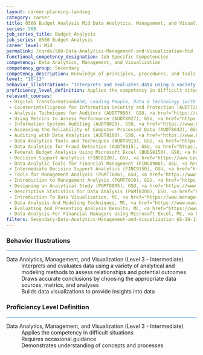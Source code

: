 ```yaml
---
layout: career-planning-landing
category: career
title: 0560 Budget Analysis Mid Data Analytics, Management, and Visualization
series: 560
job_series_title: Budget Analysis
job_series: 0560 Budget Analysis
career_level: Mid
permalink: /cards/560-Data-Analytics-Management-and-Visualization-Mid
functional_competency_designation: Job Specific Competencies
competency: Data Analytics, Management, and Visualization
competency_group: Secondary
competency_description: Knowledge of principles, procedures, and tools used to manage and analyze data in order to make conclusions about that information; identifies trends and metrics from large data sets; presents data in a visually clear way to enable decision makers to identify patterns and grasp difficult concepts.
level: "10-13"
behavior_illustrations: "Interprets and evaluates data using a variety of analytical and modeling methods to assess relationships and potential outcomes ? Draws accurate conclusions by choosing the appropriate data sources, metrics, and analyses ? Builds data visualizations to provide insights into data"
proficiency_level_definition: Applies the competency in difficult situations ? Requires occasional guidance ? Demonstrates understanding of concepts and processes
relevant_courses: 
 - Digital Transformation&#58; Leading People, Data & Technology (with UC Berkeley Executive Education), Emeritus, <a href="https://executive-ed.xpro.mit.edu/robotics-essentials/enterprise/?b2c_form=true&utm_campaign=gsa&utm_source=b2b">https://executive-ed.xpro.mit.edu/robotics-essentials/enterprise/?b2c_form=true&utm_campaign=gsa&utm_source=b2b</a>
 - Counterintelligence for Information Security and Protection (AUDT7200), GSU, <a href="https://www.LearnAtGSUSA.com/AUDT7207">https://www.LearnAtGSUSA.com/AUDT7207</a>
 - Analysis Techniques for Auditors (AUDT7900), GSU, <a href="https://www.LearnAtGSUSA.com/AUDT7911">https://www.LearnAtGSUSA.com/AUDT7911</a>
 - Using Metrics to Assess Performance (AUDT8027), GSU, <a href="https://www.LearnAtGSUSA.com/AUDT8038">https://www.LearnAtGSUSA.com/AUDT8038</a>
 - Information Systems Auditing (AUDT8029), GSU, <a href="https://www.LearnAtGSUSA.com/AUDT8040">https://www.LearnAtGSUSA.com/AUDT8040</a>
 - Assessing the Reliability of Computer Processed Data (AUDT8043), GSU, <a href="https://www.LearnAtGSUSA.com/AUDT8054">https://www.LearnAtGSUSA.com/AUDT8054</a>
 - Auditing with Data Analytics (AUDT8100), GSU, <a href="https://www.LearnAtGSUSA.com/AUDT8107">https://www.LearnAtGSUSA.com/AUDT8107</a>
 - Data Analytics Tools and Techniques (AUDT8913), GSU, <a href="https://www.LearnAtGSUSA.com/AUDT8920">https://www.LearnAtGSUSA.com/AUDT8920</a>
 - Data Analytics for Fraud Detection (AUDT8915), GSU, <a href="https://www.LearnAtGSUSA.com/AUDT8922">https://www.LearnAtGSUSA.com/AUDT8922</a>
 - Federal Budget Analysis Using Microsoft Excel (BUDG8150), GSU, <a href="https://www.LearnAtGSUSA.com/BUDG8157">https://www.LearnAtGSUSA.com/BUDG8157</a>
 - Decision Support Analytics (FINC8120), GSU, <a href="https://www.LearnAtGSUSA.com/FINC8131">https://www.LearnAtGSUSA.com/FINC8131</a>
 - Data Analytic Tools for Financial Management (FINC8900), GSU, <a href="https://www.LearnAtGSUSA.com/FINC8907">https://www.LearnAtGSUSA.com/FINC8907</a>
 - Intermediate Decision Support Analytics (FINC9150), GSU, <a href="https://www.LearnAtGSUSA.com/FINC9153">https://www.LearnAtGSUSA.com/FINC9153</a>
 - Tools for Management Analysis (PGMT7006), GSU, <a href="https://www.LearnAtGSUSA.com/PGMT7009">https://www.LearnAtGSUSA.com/PGMT7009</a>
 - Introduction to Management Analysis (PGMT7010), GSU, <a href="https://www.LearnAtGSUSA.com/PGMT7013">https://www.LearnAtGSUSA.com/PGMT7013</a>
 - Designing an Analytical Study (PGMT8005), GSU, <a href="https://www.LearnAtGSUSA.com/PGMT8008">https://www.LearnAtGSUSA.com/PGMT8008</a>
 - Descriptive Statistics for Data Analysis (PGMT8200), GSU, <a href="https://www.LearnAtGSUSA.com/PGMT8203">https://www.LearnAtGSUSA.com/PGMT8203</a>
 - Introduction To Data Visualization, MC, <a href="https://www.managementconcepts.com/course/id/4606?utm_source=CFOportal&utm_medium=listing&utm_campaign=CFOTTEP&utm_id=23FM">https://www.managementconcepts.com/course/id/4606?utm_source=CFOportal&utm_medium=listing&utm_campaign=CFOTTEP&utm_id=23FM</a>
 - Data Analysis And Modeling Techniques, MC, <a href="https://www.managementconcepts.com/course/id/4615?utm_source=CFOportal&utm_medium=listing&utm_campaign=CFOTTEP&utm_id=23FM">https://www.managementconcepts.com/course/id/4615?utm_source=CFOportal&utm_medium=listing&utm_campaign=CFOTTEP&utm_id=23FM</a>
 - Evaluating And Presenting Analysis Results, MC, <a href="https://www.managementconcepts.com/course/id/4665?utm_source=CFOportal&utm_medium=listing&utm_campaign=CFOTTEP&utm_id=23FM">https://www.managementconcepts.com/course/id/4665?utm_source=CFOportal&utm_medium=listing&utm_campaign=CFOTTEP&utm_id=23FM</a>
 - Data Analysis For Financial Managers Using Microsoft Excel, MC, <a href="https://www.managementconcepts.com/course/id/5318?utm_source=CFOportal&utm_medium=listing&utm_campaign=CFOTTEP&utm_id=23FM">https://www.managementconcepts.com/course/id/5318?utm_source=CFOportal&utm_medium=listing&utm_campaign=CFOTTEP&utm_id=23FM</a>
filters: Secondary-Data-Analytics-Management-and-Visualization GS-10-13 series-0560
---
```


<div class="desktop:grid-col-6 margin-y-3">
  <div class="border-top-2 bg-white padding-3 shadow-5 height-full members-hover border-1px button-border border-top-blue radius-lg card-text-color">
    <h3>Behavior Illustrations</h3>
    <hr style="background-color: #2680EB !important;"/>
    <dl class="text-base card-content-color"><dt>Data Analytics, Management, and Visualization (Level 3 - Intermediate)</dt><dd>Interprets and evaluates data using a variety of analytical and modeling methods to assess relationships and potential outcomes </dd><dd> Draws accurate conclusions by choosing the appropriate data sources, metrics, and analyses </dd><dd> Builds data visualizations to provide insights into data</dd></dl>
  </div>
</div>
<div class="desktop:grid-col-6 margin-y-3">
  <div class="border-top-2 bg-white padding-3 shadow-5 height-full members-hover border-1px button-border border-top-blue radius-lg card-text-color">
    <h3>Proficiency Level Definition</h3>
     <hr style="background-color: #2680EB !important;"/>
    <dl class="text-base card-content-color"><dt>Data Analytics, Management, and Visualization (Level 3 - Intermediate)</dt><dd>Applies the competency in difficult situations </dd><dd> Requires occasional guidance </dd><dd> Demonstrates understanding of concepts and processes</dd></dl>
  </div>
</div>